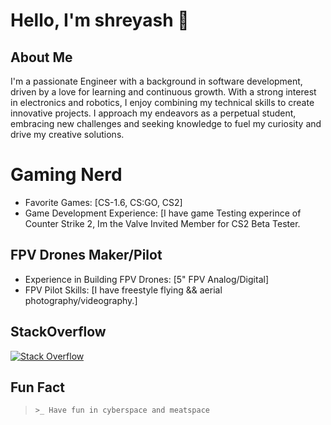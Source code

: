 # Hello, I'm shreyash 👋

## About Me
I'm a passionate Engineer with a background in software development, driven by a love for learning and continuous growth. With a strong interest in electronics and robotics, I enjoy combining my technical skills to create innovative projects. I approach my endeavors as a perpetual student, embracing new challenges and seeking knowledge to fuel my curiosity and drive my creative solutions.

# Gaming Nerd

- Favorite Games: [CS-1.6, CS:GO, CS2]
- Game Development Experience: [I have game Testing experince of Counter Strike 2, Im the Valve Invited Member for CS2 Beta Tester.

## FPV Drones Maker/Pilot

- Experience in Building FPV Drones: [5" FPV Analog/Digital]
- FPV Pilot Skills: [I have freestyle flying && aerial photography/videography.]

## StackOverflow
[![Stack Overflow](https://stackoverflow.com/users/flair/10082168.png)](https://stackoverflow.com/users/10082168/jason0011)

## Fun Fact
> `>_ Have fun in cyberspace and meatspace`

